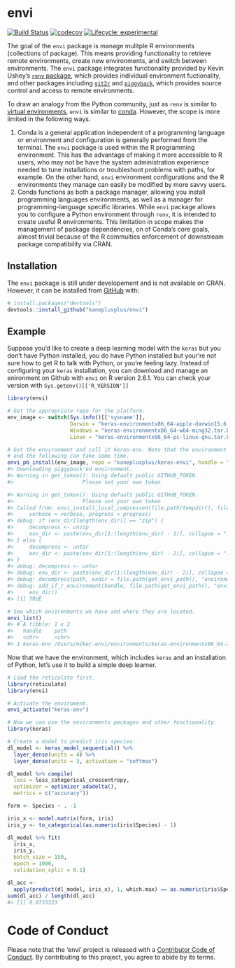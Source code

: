 
<!-- README.md is generated from README.Rmd. Please edit that file -->

# envi

<!-- badges: start -->

[![Build
Status](https://travis-ci.org/kaneplusplus/envi.svg?branch=master)](https://travis-ci.org/kaneplusplus/envi)
[![codecov](https://codecov.io/gh/kaneplusplus/envi/branch/master/graph/badge.svg)](https://codecov.io/gh/kaneplusplus/envi)
[![Lifecycle:
experimental](https://img.shields.io/badge/lifecycle-maturing-blue.svg)](https://www.tidyverse.org/lifecycle/#experimental)
<!-- badges: end -->

The goal of the `envi` package is manage mulitple R environments
(collections of package). This means providing functionality to retrieve
remote environments, create new environments, and switch between
environments. The `envi` package integrates functionality provided by
Kevin Ushey’s [`renv`
package](https://rstudio.github.io/renv/articles/renv.html), which
provides individual environment fuctionality, and other packages
including [`git2r`](https://docs.ropensci.org/git2r/) and
[`piggyback`](https://github.com/ropensci/piggyback), which provides
source control and access to remote environments.

To draw an analogy from the Python community, just as `renv` is similar
to [virtual environments](https://docs.python.org/3/tutorial/venv.html),
`envi` is similar to [conda](https://conda.io/en/latest/). However, the
scope is more limited in the following ways.

1.  Conda is a general application independent of a programming language
    or environment and configuration is generally performed from the
    terminal. The `envi` package is used within the R programming
    environment. This has the advantage of making it more accessible to
    R users, who may not be have the system administration experience
    needed to tune installations or troubleshoot problems with paths,
    for example. On the other hand, `envi` environment configurations
    and the R environments they manage can easily be modified by more
    savvy users.
2.  Conda functions as both a package manager, allowing you install
    programming languages environments, as well as a manager for
    programming-language specific libraries. While `envi` package allows
    you to configure a Python environment through `renv`, it is intended
    to create useful R environments. This limitation in scope makes the
    management of package dependencies, on of Conda’s core goals, almost
    trivial because of the R commuities enforcement of downstream
    package compatibility via CRAN.

## Installation

The `envi` package is still under developement and is not available on
CRAN. However, it can be installed from [GitHub](https://github.com/)
with:

``` r
# install.packages("devtools")
devtools::install_github("kaneplusplus/envi")
```

## Example

Suppose you’d like to create a deep learning model with the `keras` but
you don’t have Python installed, you do have Python installed but
your’re not sure how to get R to talk with Python, or you’re feeling
lazy. Instead of configuring your `keras` installation, you can download
and manage an enironment on Github with `envi` on R version 2.6.1. You
can check your version with `Sys.getenv()[['R_VERSION']]`

``` r
library(envi)

# Get the appropriate repo for the platform.
env_image <- switch(Sys.info()[['sysname']],
                    Darwin = "keras-environmentx86_64-apple-darwin15.6.0.tar.bz2",
                    Windows = "keras-environmentx86_64-w64-ming32.tar.bz2",
                    Linux = "keras-environmentx86_64-pc-linux-gnu.tar.bz2")

# Get the environment and call it keras-env. Note that the environment is big 
# and the following can take some time.
envi_pb_install(env_image, repo = "kaneplusplus/keras-envi", handle = "keras-env")
#> Downloading piggyback'ed environment.
#> Warning in get_token(): Using default public GITHUB_TOKEN.
#>                      Please set your own token

#> Warning in get_token(): Using default public GITHUB_TOKEN.
#>                      Please set your own token
#> Called from: envi_install_local_compressed(file.path(tempdir(), file), handle, 
#>     verbose = verbose, progress = progress)
#> debug: if (env_dir[length(env_dir)] == "zip") {
#>     decompress <- unzip
#>     env_dir <- paste(env_dir[1:(length(env_dir) - 1)], collapse = ".")
#> } else {
#>     decompress <- untar
#>     env_dir <- paste(env_dir[1:(length(env_dir) - 2)], collapse = ".")
#> }
#> debug: decompress <- untar
#> debug: env_dir <- paste(env_dir[1:(length(env_dir) - 2)], collapse = ".")
#> debug: decompress(path, exdir = file.path(get_envi_path(), "environments"))
#> debug: add_if_r_environment(handle, file.path(get_envi_path(), "environments", 
#>     env_dir))
#> [1] TRUE

# See which environments we have and where they are located.
envi_list()
#> # A tibble: 1 x 2
#>   handle    path                                                                
#>   <chr>     <chr>                                                               
#> 1 keras-env /Users/mike/.envi/environments/keras-environmentx86_64-apple-darwin…
```

Now that we have the environment, which includes `keras` and an
installation of Python, let’s use it to build a simple deep learner.

``` r
# Load the reticulate first.
library(reticulate)
library(envi)

# Activate the enviroment.
envi_activate("keras-env")

# Now we can use the environments packages and other functionality.
library(keras)

# Create a model to predict iris species.
dl_model <- keras_model_sequential() %>%
  layer_dense(units = 4) %>%
  layer_dense(units = 3, activation = "softmax")

dl_model %>% compile(
  loss = loss_categorical_crossentropy,
  optimizer = optimizer_adadelta(),
  metrics = c("accuracy"))

form <- Species ~ . -1

iris_x <- model.matrix(form, iris)
iris_y <- to_categorical(as.numeric(iris$Species) - 1)

dl_model %>% fit(
  iris_x,
  iris_y,
  batch_size = 150,
  epoch = 1000,
  validation_split = 0.1)

dl_acc <-
  apply(predict(dl_model, iris_x), 1, which.max) == as.numeric(iris$Species)
sum(dl_acc) / length(dl_acc)
#> [1] 0.9733333
```

# Code of Conduct

Please note that the ‘envi’ project is released with a [Contributor Code
of Conduct](CODE_OF_CONDUCT.md). By contributing to this project, you
agree to abide by its terms.
